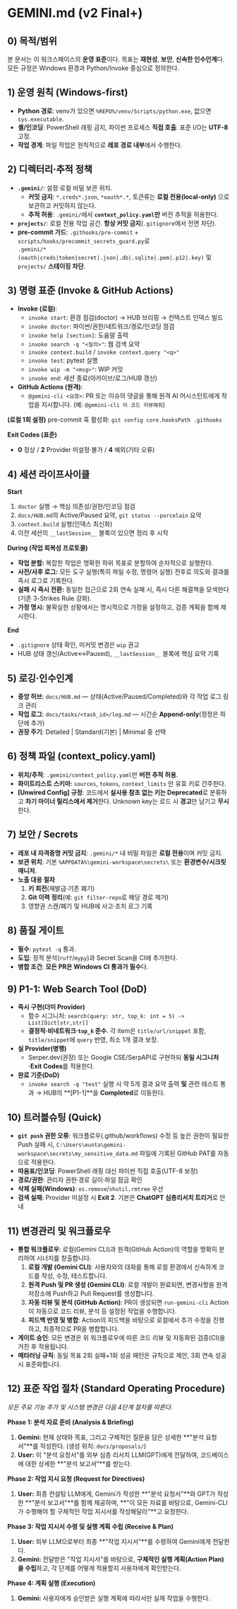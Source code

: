 # GEMINI.md (v2 Final+)

## 0) 목적/범위
본 문서는 이 워크스페이스의 **운영 표준**이다. 목표는 **재현성**, **보안**, **신속한 인수인계**다. 모든 규정은 Windows 환경과 Python/Invoke 중심으로 정의한다.

## 1) 운영 원칙 (Windows-first)
- **Python 경로**: venv가 있으면 `%REPO%/venv/Scripts/python.exe`, 없으면 `sys.executable`.
- **셸/인코딩**: PowerShell 래핑 금지, 파이썬 프로세스 **직접 호출**. 표준 I/O는 **UTF-8** 고정.
- **작업 경계**: 파일 작업은 원칙적으로 **레포 경로 내부**에서 수행한다.

## 2) 디렉터리·추적 정책
- **`.gemini/`**: 설정·로컬 비밀 보관 위치.  
  - **커밋 금지**: `*.creds*.json`, `*oauth*.*`, 토큰류는 **로컬 전용(local-only)** 으로 보관하고 커밋하지 않는다.  
  - **추적 허용**: `.gemini/`에서 **`context_policy.yaml`만** 버전 추적을 허용한다.
- **`projects/`**: 로컬 전용 작업 공간. **항상 커밋 금지**(`.gitignore`에서 전면 차단).
- **pre-commit 가드**: `.githooks/pre-commit` + `scripts/hooks/precommit_secrets_guard.py`로  
  `.gemini/*(oauth|creds|token|secret|.json|.db|.sqlite|.pem|.p12|.key)` 및 `projects/` **스테이징 차단**.

## 3) 명령 표준 (Invoke & GitHub Actions)
- **Invoke (로컬)**:
  - `invoke start`: 환경 점검(doctor) → HUB 브리핑 → 컨텍스트 인덱스 빌드
  - `invoke doctor`: 파이썬/권한/네트워크/경로/인코딩 점검
  - `invoke help [section]`: 도움말 출력
  - `invoke search -q "<질의>"`: 웹 검색 요약
  - `invoke context.build` / `invoke context.query "<q>"`
  - `invoke test`: pytest 실행
  - `invoke wip -m "<msg>"`: WIP 커밋
  - `invoke end`: 세션 종료(아카이브/로그/HUB 갱신)
- **GitHub Actions (원격)**:
  - `@gemini-cli <요청>`: PR 또는 이슈의 댓글을 통해 원격 AI 어시스턴트에게 작업을 지시합니다. (예: `@gemini-cli 이 코드 리뷰해줘`)

**(로컬 1회 설정)** pre-commit 훅 활성화: `git config core.hooksPath .githooks`

**Exit Codes (표준)**
- **0** 정상 / **2** Provider 미설정·불가 / **4** 예외(기타 오류)

## 4) 세션 라이프사이클
**Start**
1) `doctor` 실행 → 핵심 의존성/권한/인코딩 점검  
2) `docs/HUB.md`의 Active/Paused 요약, `git status --porcelain` 요약  
3) `context.build` 실행(인덱스 최신화)  
4) 이전 세션의 `__lastSession__` 블록이 있으면 정리 후 시작

**During (작업 회복성 프로토콜)**
- **작업 분할:** 복잡한 작업은 명확한 하위 목표로 분할하여 순차적으로 실행한다.
- **사전/사후 로그:** 모든 도구 실행(특히 파일 수정, 명령어 실행) 전후로 의도와 결과를 즉시 로그로 기록한다.
- **실패 시 즉시 전환:** 동일한 접근으로 2회 연속 실패 시, 즉시 다른 해결책을 모색한다 (기존 3-Strikes Rule 강화).
- **가정 명시:** 불확실한 상황에서는 명시적으로 가정을 설정하고, 검증 계획을 함께 제시한다.

**End**
- `.gitignore` 상태 확인, 미커밋 변경은 `wip` 권고  
- HUB 상태 갱신(Active↔Paused), `__lastSession__` 블록에 핵심 요약 기록

## 5) 로깅·인수인계
- **중앙 허브**: `docs/HUB.md` — 상태(Active/Paused/Completed)와 각 작업 로그 링크 관리  
- **작업 로그**: `docs/tasks/<task_id>/log.md` — 시간순 **Append-only**(정정은 하단에 추가)  
- **권장 주기**: Detailed | Standard(기본) | Minimal 중 선택

## 6) 정책 파일 (context_policy.yaml)
- **위치/추적**: `.gemini/context_policy.yaml`만 **버전 추적 허용**.  
- **화이트리스트 스키마**: `sources`, `tokens`, `context_limits` 만 유효 키로 간주한다.  
- **[Unwired Config] 규정**: 코드에서 **실사용 참조 없는 키는 Deprecated**로 분류하고 **차기 마이너 릴리스에서 제거**한다. Unknown key는 로드 시 **경고**만 남기고 **무시**한다.

## 7) 보안 / Secrets
- **레포 내 자격증명 커밋 금지**: `.gemini/*` 내 비밀 파일은 **로컬 전용**이며 커밋 금지.  
- **보관 위치**: 기본 `%APPDATA%\gemini-workspace\secrets\` 또는 **환경변수/시크릿 매니저**.  
- **노출 대응 절차**  
  1) **키 회전**(재발급·기존 폐기)  
  2) **Git 이력 정리**(예: `git filter-repo`로 해당 경로 제거)  
  3) 영향권 스캔/폐기 및 HUB에 사고·조치 로그 기록

## 8) 품질 게이트
- **필수**: `pytest -q` 통과.  
- **도입**: 정적 분석(`ruff`/`mypy`)과 Secret Scan을 CI에 추가한다.  
- **병합 조건**: **모든 PR은 Windows CI 통과가 필수**다.

## 9) P1-1: Web Search Tool (DoD)
- **즉시 구현(더미 Provider)**  
  - 함수 시그니처: `search(query: str, top_k: int = 5) -> List[Dict[str,str]]`  
  - **결정적·비네트워크·`top_k` 준수**. 각 item은 `title/url/snippet` 포함, `title/snippet`에 `query` 반영, 최소 1개 결과 보장.  
- **실 Provider(병행)**  
  - Serper.dev(권장) 또는 Google CSE/SerpAPI로 구현하되 **동일 시그니처·Exit Codes**를 적용한다.  
- **완료 기준(DoD)**  
  - `invoke search -q "test"` 실행 시 약 5개 결과 요약 출력 **및** 관련 테스트 통과 → HUB의 **[P1-1]**을 **Completed**로 이동한다.

## 10) 트러블슈팅 (Quick)
- **`git push` 권한 오류**: 워크플로우(.github/workflows) 수정 등 높은 권한이 필요한 Push 실패 시, `C:\Users\eunta\gemini-workspace\secrets\my_sensitive_data.md` 파일에 기록된 GitHub PAT를 자동으로 적용한다.
- **따옴표/인코딩**: PowerShell 래핑 대신 파이썬 직접 호출(UTF-8 보장)
- **경로/권한**: 관리자 권한·경로 길이·파일 잠금 확인
- **삭제 실패(Windows)**: `os.remove`/`shutil.rmtree` 우선
- **검색 실패**: Provider 미설정 시 **Exit 2**. 기본은 **ChatGPT 심층리서치 트리거**로 안내

## 11) 변경관리 및 워크플로우
- **통합 워크플로우**: 로컬(Gemini CLI)과 원격(GitHub Action)의 역할을 명확히 분리하여 시너지를 창출합니다.
  1. **로컬 개발 (Gemini CLI)**: 사용자와의 대화를 통해 로컬 환경에서 신속하게 코드를 작성, 수정, 테스트합니다.
  2. **원격 Push 및 PR 생성 (Gemini CLI)**: 로컬 개발이 완료되면, 변경사항을 원격 저장소에 Push하고 Pull Request를 생성합니다.
  3. **자동 리뷰 및 분석 (GitHub Action)**: PR이 생성되면 `run-gemini-cli` Action이 자동으로 코드 리뷰, 분석 등 설정된 작업을 수행합니다.
  4. **피드백 반영 및 병합**: Action의 피드백을 바탕으로 로컬에서 추가 수정을 진행하고, 최종적으로 PR을 병합합니다.
- **게이트 승인**: 모든 변경은 위 워크플로우에 따른 코드 리뷰 및 자동화된 검증(CI)을 거친 후 적용됩니다.
- **메타러닝 규칙**: 동일 목표 2회 실패+1회 성공 패턴은 규칙으로 제안, 3회 연속 성공 시 표준화합니다.

## 12) 표준 작업 절차 (Standard Operating Procedure)

*모든 주요 기능 추가 및 시스템 변경은 다음 4단계 절차를 따른다.*

**Phase 1: 분석 자료 준비 (Analysis & Briefing)**
1.  **Gemini:** 현재 상태와 목표, 그리고 구체적인 질문을 담은 상세한 **"분석 요청서"**를 작성한다. (생성 위치: `docs/proposals/`)
2.  **User:** 이 "분석 요청서"를 외부 심층 리서치 LLM(GPT)에게 전달하여, 코드베이스에 대한 상세한 **"분석 보고서"**를 받는다.

**Phase 2: 작업 지시 요청 (Request for Directives)**
1.  **User:** 최종 컨설팅 LLM에게, Gemini가 작성한 **"분석 요청서"**와 GPT가 작성한 **"분석 보고서"**를 함께 제공하며, **"이 모든 자료를 바탕으로, Gemini-CLI가 수행해야 할 구체적인 작업 지시서를 작성해달라"**고 요청한다.

**Phase 3: 작업 지시서 수령 및 실행 계획 수립 (Receive & Plan)**
1.  **User:** 외부 LLM으로부터 최종 **"작업 지시서"**를 수령하여 Gemini에게 전달한다.
2.  **Gemini:** 전달받은 "작업 지시서"를 바탕으로, **구체적인 실행 계획(Action Plan)을 수립**하고, 각 단계를 어떻게 적용할지 사용자에게 확인받는다.

**Phase 4: 계획 실행 (Execution)**
1.  **Gemini:** 사용자에게 승인받은 실행 계획에 따라서만 실제 작업을 수행한다.